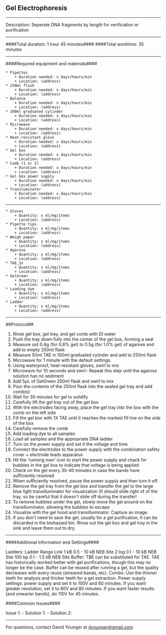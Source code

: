 Gel Electrophoresis
--------------
- - - - - - - - - - - - - - - - - - - - - - - - - - - - - - - - - - - - - - - - - - - -
Description: Seperate DNA fragments by length for verification or purification

- - - - - - - - - - - - - - - - - - - - - - - - - - - - - - - - - - - - - - - - - - - -
####Total duration: 1 hour 45 minutes####
####Total worktime: 35 minutes
    
- - - - - - - - - - - - - - - - - - - - - - - - - - - - - - - - - - - - - - - - - - - -

####Required equipment and materials####

    * Pipettes
        + Duration needed: x days/hours/min
        + Location: (address)
    * 250ml flask
        + Duration needed: x days/hours/min
        + Location: (address)
    * Balance
        + Duration needed: x days/hours/min
        + Location: (address)
    * 100ml graduated cylinder
        + Duration needed: x days/hours/min
        + Location: (address)
    * Microwave
        + Duration needed: x days/hours/min
        + Location: (address)
    * Heat-resistant glove
        + Duration needed: x days/hours/min
        + Location: (address)
    * Gel box
        + Duration needed: x days/hours/min
        + Location: (address)
    * Comb (1 or 2)
        + Duration needed: x days/hours/min
        + Location: (address)      
    * Gel box power supply
        + Duration needed: x days/hours/min
        + Location: (address)   
    * Transluminator
        + Duration needed: x days/hours/min
        + Location: (address)   

-----------------------

    * Gloves
        + Quantity: x ml/mg/items
        + Location: (address)
    * Pipette tips
        + Quantity: x ml/mg/items
        + Location: (address)
    * Weigh paper
        + Quantity: x ml/mg/items
        + Location: (address)
    * Agarose
        + Quantity: x ml/mg/items
        + Location: (address)
    * TAE_1x
        + Quantity: x ml/mg/items
        + Location: (address) 
    * GelGreen
        + Quantity: x ml/mg/items
        + Location: (address)  
    * Loading dye
        + Quantity: x ml/mg/items
        + Location: (address) 
    * Ladder
        + Quantity: x ml/mg/items
        + Location: (address)  

- - - - - - - - - - - - - - - - - - - - - - - - - - - - - - - - - - - - - - - - - - - - 

##Protocol##

1. Rinse gel box, gel tray, and gel comb with DI water
2. Push the tray down fully into the center of the gel box, forming a seal
2. Measure out 0.4g (for 0.8% gel) to 0.5g (for 1.0% gel) of agarose and add to empty 250ml flask
3. Measure 50ml TAE in 100ml graduated cylinder and add to 250ml flask
4. Microwave for 1 minute with the default settings. 
5. Using waterproof, heat-resistant gloves, swirl to mix
5. Microwave for 10 seconds and swirl- Repeat this step until the agarose solution has no sediment
6. Add 5µL of GelGreen 250ml flask and swirl to mix
7. Pour the contents of the 250ml flask into the sealed gel tray and add comb(s)
8. Wait for 30 minutes for gel to solidify
9. Carefully lift the gel tray out of the gel box
11. With the electrodes facing away, place the gel tray into the box with the comb on the left side
10. Fill the gel box with 1X TAE until it reaches the marked fill line on the side of the box
12. Carefully remove the comb
13. Add loading dye to all samples
13. Load all samples and the appropriate DNA ladder
13. Turn on the power supply and set it the voltage and time
14. Connect the electrodes to the power supply with the combination safety cover + electrode leads apparatus 
15. Hit the 'running man' icon to start the power supply and chack for bubbles in the gel box to indicate that voltage is being applied
16. Check on the gel every 30-40 minutes in case the bands have sufficiently resolved
17. When sufficiently resolved, pause the power supply and then turn it off. 
18. Remove the gel tray from the gel box and transfer the gel to the large blue light transilluminator for visualization (It should slide right of of the tray, so be careful that it doesn't slide off during the transfer! 
19. To remove bubbles under the gel, slowly move the gel around on the transilluminator, allowing the bubbles to escape
18. Visualize with the gel hood and transilluminator. Capture an image.
19. If you don't need to save the gel, usually for a gel purification, it can be discarded in the biohazard bin. Rinse out the gel box and gel tray in the sink and leave them out to dry.

- - - - - - - - - - - - - - - - - - - - - - - - - - - - - - - - - - - - - - - - - - - - 
    
    
####Additional Information and Settings####

Ladders: Ladder Range Link 1 kB 0.5 - 10 kB NEB Site 2 log 0.1 - 10 kB NEB Site 100 bp 0.1 - 1.5 kB NEB Site
Buffer: TBE can be substituted for TAE. TAE has historically worked better with gel purifications, though this may no longer be the case. Buffer can be reused after running a gel, but the quality decreases with every reuse (smeared bands, etc).
Combs: Use the thinner teeth for analysis and thicker teeth for a gel extraction.
Power supply settings: power supply and set it to 100V and 60 minutes. If you want greater resolution, set it to 80V and 80 minutes. If you want faster results (and smearier bands), do 110V for 45 minutes.

####Common Issues####

Issue 1:
    - Solution 1:
    - Solution 2:

- - - - - - - - - - - - - - - - - - - - - - - - - - - - - - - - - - - - - - - - - - - - 
       
For questions, contact David Younger at dyounger@gmail.com    
